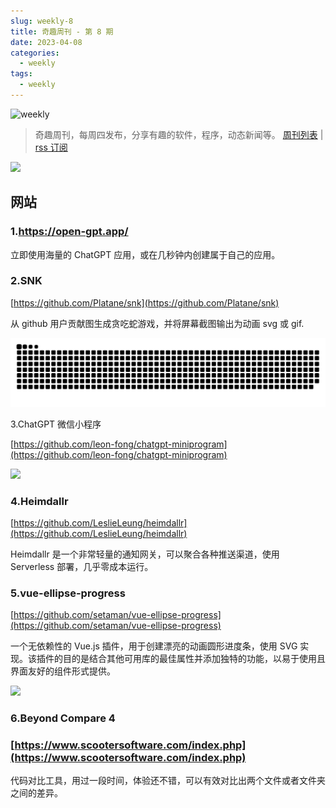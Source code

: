```yaml
---
slug: weekly-8
title: 奇趣周刊 - 第 8 期
date: 2023-04-08
categories:
  - weekly
tags:
  - weekly
---
```


![weekly](https://imgurl.zishu.me/weekly.webp)

> 奇趣周刊，每周四发布，分享有趣的软件，程序，动态新闻等。 [周刊列表](/categories/weekly/) | [rss 订阅](/categories/weekly/index.xml)  

![](https://img.zburu.com/i/20230326/d5c32b7965bb7d8169fc474a55e2315.34x05tgzayw0.webp)

## 网站

### 1.https://open-gpt.app/

立即使用海量的 ChatGPT 应用，或在几秒钟内创建属于自己的应用。

### 2.SNK

[https://github.com/Platane/snk](https://github.com/Platane/snk)

从 github 用户贡献图生成贪吃蛇游戏，并将屏幕截图输出为动画 svg 或 gif.

![](https://raw.githubusercontent.com/platane/snk/output/github-contribution-grid-snake.svg)

3.ChatGPT 微信小程序

[https://github.com/leon-fong/chatgpt-miniprogram](https://github.com/leon-fong/chatgpt-miniprogram)

![](https://github.com/leon-fong/chatgpt-miniprogram/raw/mian/.github/intro.png)

### 4.Heimdallr

[https://github.com/LeslieLeung/heimdallr](https://github.com/LeslieLeung/heimdallr)

Heimdallr 是一个非常轻量的通知网关，可以聚合各种推送渠道，使用 Serverless 部署，几乎零成本运行。

### 5.vue-ellipse-progress

[https://github.com/setaman/vue-ellipse-progress](https://github.com/setaman/vue-ellipse-progress)

一个无依赖性的 Vue.js 插件，用于创建漂亮的动画圆形进度条，使用 SVG 实现。该插件的目的是结合其他可用库的最佳属性并添加独特的功能，以易于使用且界面友好的组件形式提供。

![](https://github.com/setaman/Bilder/raw/master/vue-ellipse-demo.gif)

### 6.**Beyond Compare 4**

### [https://www.scootersoftware.com/index.php](https://www.scootersoftware.com/index.php)

代码对比工具，用过一段时间，体验还不错，可以有效对比出两个文件或者文件夹之间的差异。
